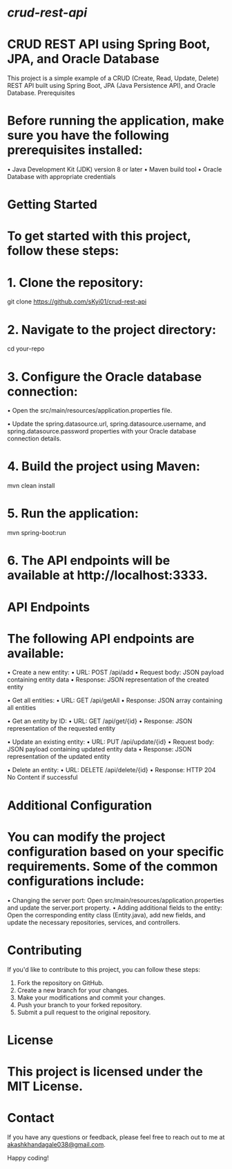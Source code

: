 # ***crud-rest-api***

# CRUD REST API using Spring Boot, JPA, and Oracle Database
This project is a simple example of a CRUD (Create, Read, Update, Delete) REST API built using Spring Boot, JPA (Java Persistence API), and Oracle Database.
Prerequisites

# Before running the application, make sure you have the following prerequisites installed:
•	Java Development Kit (JDK) version 8 or later
•	Maven build tool
•	Oracle Database with appropriate credentials
# Getting Started
# To get started with this project, follow these steps:
# 1.	Clone the repository:
git clone https://github.com/sKyi01/crud-rest-api
# 2.	Navigate to the project directory:
cd your-repo 
# 3.	Configure the Oracle database connection:
•	Open the src/main/resources/application.properties file.

•	Update the spring.datasource.url, spring.datasource.username, and spring.datasource.password properties with your Oracle database connection details.
# 4.	Build the project using Maven:
mvn clean install 
# 5.	Run the application:
mvn spring-boot:run 
# 6.	The API endpoints will be available at http://localhost:3333.
# API Endpoints
# The following API endpoints are available:
•	Create a new entity:
•	URL: POST /api/add
•	Request body: JSON payload containing entity data
•	Response: JSON representation of the created entity

•	Get all entities:
•	URL: GET /api/getAll
•	Response: JSON array containing all entities

•	Get an entity by ID:
•	URL: GET /api/get/{id}
•	Response: JSON representation of the requested entity

•	Update an existing entity:
•	URL: PUT /api/update/{id}
•	Request body: JSON payload containing updated entity data
•	Response: JSON representation of the updated entity

•	Delete an entity:
•	URL: DELETE /api/delete/{id}
•	Response: HTTP 204 No Content if successful

# Additional Configuration
# You can modify the project configuration based on your specific requirements. Some of the common configurations include:
•	Changing the server port: Open src/main/resources/application.properties and update the server.port property.
•	Adding additional fields to the entity: Open the corresponding entity class (Entity.java), add new fields, and update the necessary repositories, services, and controllers.

# Contributing
If you'd like to contribute to this project, you can follow these steps:
1.	Fork the repository on GitHub.
2.	Create a new branch for your changes.
3.	Make your modifications and commit your changes.
4.	Push your branch to your forked repository.
5.	Submit a pull request to the original repository.

# License
# This project is licensed under the MIT License.

# Contact
If you have any questions or feedback, please feel free to reach out to me at akashkhandagale038@gmail.com.

Happy coding!

